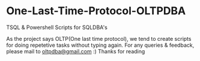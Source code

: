 # One-Last-Time-Protocol-OLTPDBA
TSQL &amp; Powershell Scripts for SQLDBA's

As the project says OLTP(One last time protocol), we tend to create scripts for doing repetetive tasks without typing again.
For any queries & feedback, please mail to oltpdba@gmail.com :)
Thanks for reading
